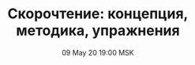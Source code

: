 ---
title: "Скорочтение: концепция, методика, упражнения"
date: "09 May 20 19:00 MSK"
draft: false
speakers: ["aleksei-c"] 
videos:
  доклад: ZmVBgMH6CO4
  обсуждение доклада: IPDB16TxXz0
---